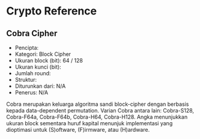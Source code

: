 # Crypto Reference

## Cobra Cipher

* Pencipta: 
* Kategori: Block Cipher
* Ukuran block (bit): 64 / 128 
* Ukuran kunci (bit): 
* Jumlah round: 
* Struktur: 
* Diturunkan dari: N/A 
* Penerus: N/A

Cobra merupakan keluarga algoritma sandi block-cipher dengan berbasis kepada data-dependent permutation. Varian Cobra antara lain: Cobra-S128, Cobra-F64a, Cobra-F64b, Cobra-H64, Cobra-H128. Angka menunjukkan ukuran block sementara huruf kapital menunjuk implementasi yang dioptimasi untuk (S)oftware, (F)irmware, atau (H)ardware.
